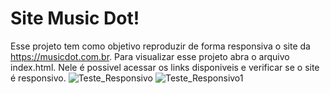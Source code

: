 # Site Music Dot!

Esse projeto tem como objetivo reproduzir de forma responsiva o site da https://musicdot.com.br.
Para visualizar esse projeto abra o arquivo index.html. Nele é possivel acessar os links disponiveis e verificar se o site é responsivo.
![Teste_Responsivo](https://github.com/Destrinn/music-dot/assets/141870172/4a7f8bd6-cf5e-4ad1-bc23-52b23509f119)
![Teste_Responsivo1](https://github.com/Destrinn/music-dot/assets/141870172/9b41740f-1639-4e7d-9a44-338b2c74df4f)

